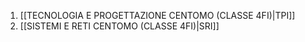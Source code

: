 1. [[TECNOLOGIA E PROGETTAZIONE CENTOMO (CLASSE 4FI)|TPI]]
2. [[SISTEMI E RETI CENTOMO (CLASSE 4FI)|SRI]]
